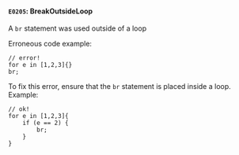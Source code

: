 #### `E0205`: BreakOutsideLoop

A `br` statement was used outside of a loop

Erroneous code example:
```
// error!
for e in [1,2,3]{}
br;
```

To fix this error, ensure that the `br` statement is placed inside a loop. Example:

```
// ok!
for e in [1,2,3]{
    if (e == 2) {
        br;
    }
}

```
